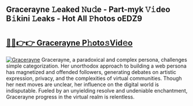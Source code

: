 ## Gracerayne 𝙻eaked 𝙽u𝚍e - Part-myk 𝚅𝚒deo B𝚒kini 𝙻eaks - Hot All 𝙿hotos oEDZ9

# <h2><a href="http://ld1x07v.urlbe.top/?page=Gracerayne">🔗🔗👉👉 Gracerayne P𝚑oto𝚜Vid𝚎o</a></h2>

[![Gracerayne](https://i.imgur.com/eBuTRDB.gif)](http://ld1x07v.urlbe.top/?page=Gracerayne)
Gracerayne, a paradoxical and complex persona, challenges simple categorization. Her unorthodox approach to building a web persona has magnetized and offended followers, generating debates on artistic expression, privacy, and the complexities of virtual communities. Though her next moves are unclear, her influence on the digital world is indisputable. Fueled by an unyielding resolve and undeniable enchantment, Gracerayne progress in the virtual realm is relentless.
